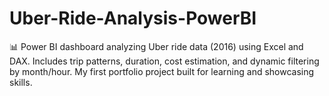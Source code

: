 # Uber-Ride-Analysis-PowerBI
📊 Power BI dashboard analyzing Uber ride data (2016) using Excel and DAX. Includes trip patterns, duration, cost estimation, and dynamic filtering by month/hour. My first portfolio project built for learning and showcasing skills.
